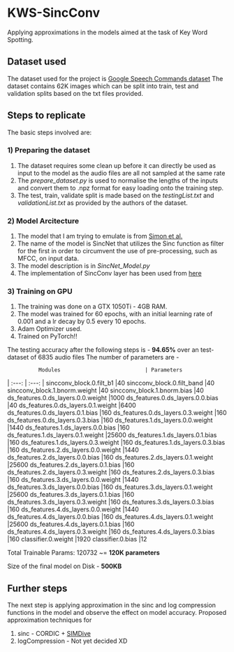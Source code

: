 # KWS-SincConv #
Applying approximations in the models aimed at the task of Key Word Spotting.

## Dataset used ##
The dataset used for the project is [Google Speech Commands dataset](https://ai.googleblog.com/2017/08/launching-speech-commands-dataset.html)
The dataset contains 62K images which can be split into train, test and validation splits based on the txt files provided.

## Steps to replicate ##
The basic steps involved are:

### 1) Preparing the dataset ###
1) The dataset requires some clean up before it can directly be used as input to the model as the audio files are all not sampled at the same rate
2) The _prepare_dataset.py_ is used to normalise the lengths of the inputs and convert them to .npz format for easy loading onto the training step.
3) The test, train, validate split is made based on the _testingList.txt_ and _validationList.txt_ as provided by the authors of the dataset.

### 2) Model Arcitecture ###
1) The model that I am trying to emulate is from [Simon et al.](https://arxiv.org/pdf/1911.02086.pdf)
2) The name of the model is SincNet that utilizes the Sinc function as filter for the first in order to circumvent the use of pre-processing, such as MFCC, on input data.
3) The model description is in _SincNet\_Model.py_
4) The implementation of SincConv layer has been used from [here](https://github.com/mravanelli/SincNet)

### 3) Training on GPU ###
1) The training was done on a GTX 1050Ti - 4GB RAM. 
2) The model was trained for 60 epochs, with an initial learning rate of 0.001 and a lr decay by 0.5 every 10 epochs.
3) Adam Optimizer used.
4) Trained on PyTorch!!

The testing accuracy after the following steps is - __94.65%__ over an test-dataset of 6835 audio files
The number of parameters are - 

              Modules                           | Parameters 
| :---: | :---: | 
sincconv_block.0.filt_b1      			|40
sincconv_block.0.filt_band    			|40
sincconv_block.1.bnorm.weight    		|40
sincconv_block.1.bnorm.bias     		|40
ds\_features.0.ds_layers.0.0.weight 		|1000
ds\_features.0.ds_layers.0.0.bias  		|40
ds\_features.0.ds_layers.0.1.weight	 	|6400
ds\_features.0.ds_layers.0.1.bias  		|160
ds\_features.0.ds_layers.0.3.weight 		|160
ds\_features.0.ds_layers.0.3.bias  		|160
ds\_features.1.ds_layers.0.0.weight 		|1440
ds\_features.1.ds_layers.0.0.bias  		|160
ds\_features.1.ds_layers.0.1.weight 		|25600
ds\_features.1.ds_layers.0.1.bias  		|160
ds\_features.1.ds_layers.0.3.weight 		|160
ds\_features.1.ds_layers.0.3.bias  		|160
ds\_features.2.ds_layers.0.0.weight 		|1440
ds\_features.2.ds_layers.0.0.bias  		|160
ds\_features.2.ds_layers.0.1.weight 		|25600
ds\_features.2.ds_layers.0.1.bias  		|160
ds\_features.2.ds_layers.0.3.weight 		|160
ds\_features.2.ds_layers.0.3.bias  		|160
ds\_features.3.ds_layers.0.0.weight   		|1440
ds\_features.3.ds_layers.0.0.bias       	|160
ds\_features.3.ds_layers.0.1.weight   		|25600
ds\_features.3.ds_layers.0.1.bias       	|160 
ds\_features.3.ds_layers.0.3.weight   		|160 
ds\_features.3.ds_layers.0.3.bias       	|160 
ds\_features.4.ds_layers.0.0.weight   		|1440
ds\_features.4.ds_layers.0.0.bias       	|160 
ds\_features.4.ds_layers.0.1.weight    		|25600
ds\_features.4.ds_layers.0.1.bias       	|160 
ds\_features.4.ds_layers.0.3.weight   		|160 
ds\_features.4.ds_layers.0.3.bias       	|160 
classifier.0.weight                             |1920
classifier.0.bias                               |12 

Total Trainable Params: 120732 ~= __120K parameters__

Size of the final model on Disk - __500KB__

## Further steps ##
The next step is applying approximation in the sinc and log compression functions in the model and observe the effect on model accuracy.
Proposed approximation techniques for 
1) sinc - CORDIC + [SIMDive](https://arxiv.org/abs/2011.01148) 
2) logCompression - Not yet decided XD
